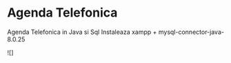 # Agenda Telefonica
 Agenda Telefonica in  Java  si Sql
 Instaleaza xampp + mysql-connector-java-8.0.25
 
 ![]
 
 
 

